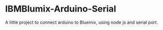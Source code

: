 # IBMBlumix-Arduino-Serial
A little project to connect arduino to Bluemix, using node js and serial port.
